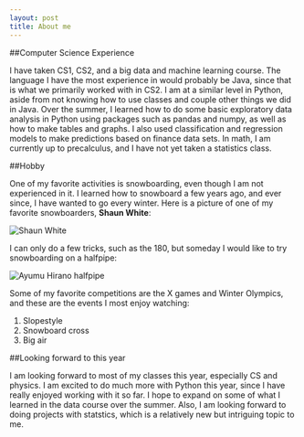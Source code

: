 ```yaml
---
layout: post
title: About me
---
```


##Computer Science Experience

I have taken CS1, CS2, and a big data and machine learning course. The language I have the most experience in would probably be Java, since that is what we primarily worked with in CS2. I am at a similar level in Python, aside from not knowing how to use classes and couple other things we did in Java. Over the summer, I learned how to do some basic exploratory data analysis in Python using packages such as pandas and numpy, as well as how to make tables and graphs. I also used classification and regression models to make predictions based on finance data sets. In math, I am currently up to precalculus, and I have not yet taken a statistics class.

##Hobby

One of my favorite activities is snowboarding, even though I am not experienced in it. I learned how to snowboard a few years ago, and ever since, I have wanted to go every winter. Here is a picture of one of my favorite snowboarders, **Shaun White**:

![Shaun White][White]

I can only do a few tricks, such as the 180, but someday I would like to try snowboarding on a halfpipe:

![Ayumu Hirano halfpipe][halfpipe]

Some of my favorite competitions are the X games and Winter Olympics, and these are the events I most enjoy watching:

1. Slopestyle
2. Snowboard cross
3. Big air

[White]: /Downloads/shaunwhite.jpeg
[halfpipe]: /Downloads/hiranohalfpipe.jpeg

##Looking forward to this year

I am looking forward to most of my classes this year, especially CS and physics. I am excited to do much more with Python this year, since I have really enjoyed working with it so far. I hope to expand on some of what I learned in the data course over the summer. Also, I am looking forward to doing projects with statstics, which is a relatively new but intriguing topic to me.
